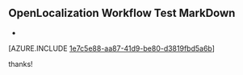 ## OpenLocalization Workflow Test MarkDown
* 

[AZURE.INCLUDE [1e7c5e88-aa87-41d9-be80-d3819fbd5a6b](calleeMd1.md)]

 
thanks!